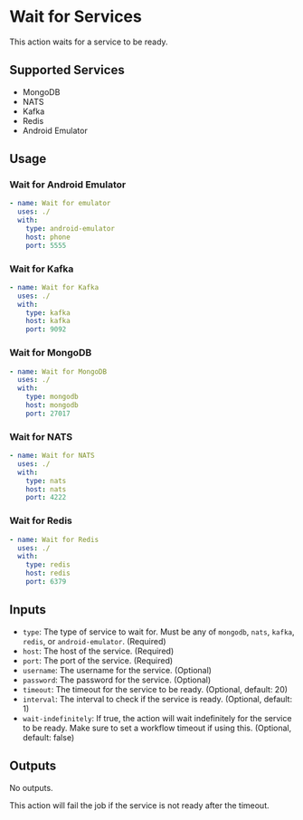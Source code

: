 # Wait for Services

This action waits for a service to be ready.

## Supported Services

- MongoDB
- NATS
- Kafka
- Redis
- Android Emulator

## Usage

### Wait for Android Emulator

```yaml
- name: Wait for emulator
  uses: ./
  with:
    type: android-emulator
    host: phone
    port: 5555
```

### Wait for Kafka

```yaml
- name: Wait for Kafka
  uses: ./
  with:
    type: kafka
    host: kafka
    port: 9092
```

### Wait for MongoDB

```yaml
- name: Wait for MongoDB
  uses: ./
  with:
    type: mongodb
    host: mongodb
    port: 27017
```

### Wait for NATS

```yaml
- name: Wait for NATS
  uses: ./
  with:
    type: nats
    host: nats
    port: 4222
```

### Wait for Redis

```yaml
- name: Wait for Redis
  uses: ./
  with:
    type: redis
    host: redis
    port: 6379
```

## Inputs

- `type`: The type of service to wait for. Must be any of `mongodb`, `nats`, `kafka`, `redis`, or `android-emulator`. (Required)
- `host`: The host of the service. (Required)
- `port`: The port of the service. (Required)
- `username`: The username for the service. (Optional)
- `password`: The password for the service. (Optional)
- `timeout`: The timeout for the service to be ready. (Optional, default: 20)
- `interval`: The interval to check if the service is ready. (Optional, default: 1)
- `wait-indefinitely`: If true, the action will wait indefinitely for the service to be ready. Make sure to set a workflow timeout if using this. (Optional, default: false)

## Outputs

No outputs.

This action will fail the job if the service is not ready after the timeout.
